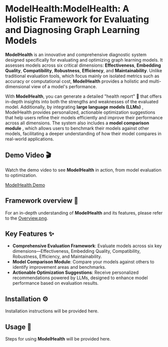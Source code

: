 # ModelHealth:ModelHealth: A Holistic Framework for Evaluating and Diagnosing Graph Learning Models
**ModelHealth** is an innovative and comprehensive diagnostic system designed specifically for evaluating and optimizing graph learning models. It assesses models across six critical dimensions: **Effectiveness**, **Embedding Quality**, **Compatibility**, **Robustness**, **Efficiency**, and **Maintainability**. Unlike traditional evaluation tools, which focus mainly on isolated metrics such as accuracy or computational cost, **ModelHealth** provides a holistic and multi-dimensional view of a model's performance. 

With **ModelHealth**, you can generate a detailed "health report" 📝 that offers in-depth insights into both the strengths and weaknesses of the evaluated model.  Additionally, by integrating **large language models (LLMs)** , ModelHealth provides personalized, actionable optimization suggestions that help users refine their models efficiently and improve their performance across all dimensions. The system also includes a **model comparison module** , which allows users to benchmark their models against other models, facilitating a deeper understanding of how their model compares in real-world applications.

## Demo Video 🎬

Watch the demo video to see **ModelHealth** in action, from model evaluation to optimization.

[ModelHealth Demo](https://youtu.be/myWEIeMwBIw)

## Framework overview 📄

For an in-depth understanding of **ModelHealth** and its features, please refer to the [Overview.png](./Overview.png).

## Key Features ✨
- **Comprehensive Evaluation Framework**: Evaluate models across six key dimensions—Effectiveness, Embedding Quality, Compatibility, Robustness, Efficiency, and Maintainability.
- **Model Comparison Module**: Compare your models against others to identify improvement areas and benchmarks.
- **Actionable Optimization Suggestions**: Receive personalized recommendations powered by LLMs, designed to enhance model performance based on evaluation results.

## Installation ⚙️

Installation instructions will be provided here.

## Usage 📝

Steps for using **ModelHealth** will be provided here.

